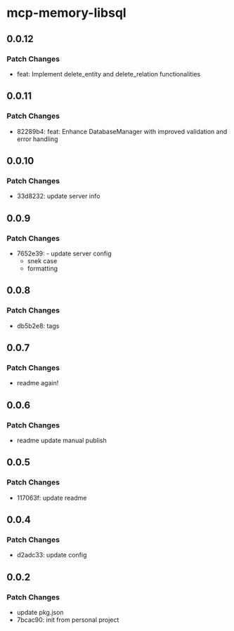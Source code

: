 # mcp-memory-libsql

## 0.0.12

### Patch Changes

- feat: Implement delete_entity and delete_relation functionalities

## 0.0.11

### Patch Changes

- 82289b4: feat: Enhance DatabaseManager with improved validation and
  error handling

## 0.0.10

### Patch Changes

- 33d8232: update server info

## 0.0.9

### Patch Changes

- 7652e39: - update server config
  - snek case
  - formatting

## 0.0.8

### Patch Changes

- db5b2e8: tags

## 0.0.7

### Patch Changes

- readme again!

## 0.0.6

### Patch Changes

- readme update manual publish

## 0.0.5

### Patch Changes

- 117063f: update readme

## 0.0.4

### Patch Changes

- d2adc33: update config

## 0.0.2

### Patch Changes

- update pkg.json
- 7bcac90: init from personal project
